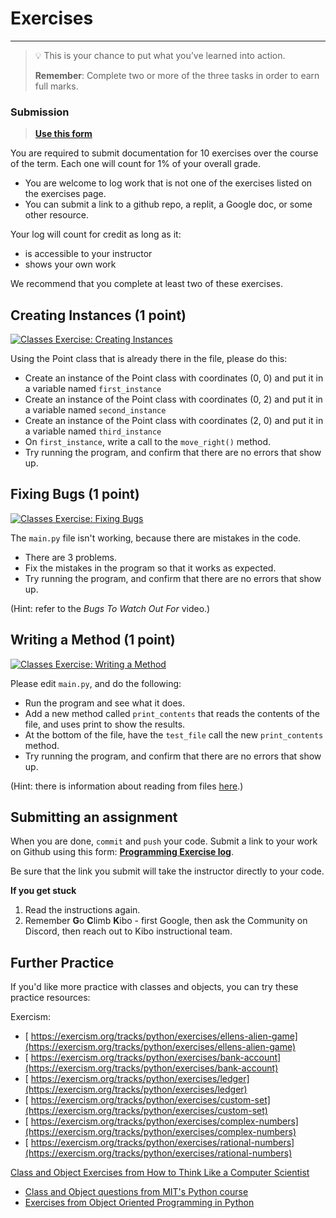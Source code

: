 # Exercises

---

> 💡 This is your chance to put what you’ve learned into action.
>
> **Remember**: Complete two or more of the three tasks in order to earn full marks.

### Submission

> **[Use this form](https://forms.gle/UbWLpo86JsWxrpNe9)**

You are required to submit documentation for 10 exercises over the
course of the term. Each one will count for 1%
of your overall grade.

* You are welcome to log work that is not one of the exercises listed on the 
exercises page.
* You can submit a link to a github repo, a replit, a Google doc, or some other 
resource.

Your log will count for credit as long as it:
- is accessible to your instructor
- shows your own work


We recommend that you complete at least two of these exercises.


## Creating Instances (1 point)

<a href="https://classroom.github.com/a/Zors5n83" target="_blank"><img src="https://img.shields.io/static/v1?label=Open%20Project&message=Classes%20Exercise:%20Creating%20Instances&color=blue" alt="Classes Exercise: Creating Instances" /></a>
<!-- https://github.com/kibo-programming-2-jan-23/classes-exercise-creating-instances -->

Using the Point class that is already there in the file, please do this:
* Create an instance of the Point class with coordinates (0, 0) and put it in a variable named `first_instance`
* Create an instance of the Point class with coordinates (0, 2) and put it in a variable named `second_instance`
* Create an instance of the Point class with coordinates (2, 0) and put it in a variable named `third_instance`
* On `first_instance`, write a call to the `move_right()` method.
* Try running the program, and confirm that there are no errors that show up.

## Fixing Bugs (1 point)

<a href="https://classroom.github.com/a/NxxxDvIJ" target="_blank"><img src="https://img.shields.io/static/v1?label=Open%20Project&message=Classes%20Exercise:%20Fixing%20Bugs&color=blue" alt="Classes Exercise: Fixing Bugs" /></a>
<!-- https://github.com/kibo-programming-2-jan-23/classes-exercise-fixing-bugs
 -->
 
The `main.py` file isn't working, because there are mistakes in the code.

* There are 3 problems.
* Fix the mistakes in the program so that it works as expected.
* Try running the program, and confirm that there are no errors that show up.

(Hint: refer to the *Bugs To Watch Out For* video.)

## Writing a Method (1 point)

<a href="https://classroom.github.com/a/Arc0Vkqh" target="_blank"><img src="https://img.shields.io/static/v1?label=Open%20Project&message=Classes%20Exercise:%20Writing%20a%20Method&color=blue" alt="Classes Exercise: Writing a Method" /></a>
<!-- https://github.com/kibo-programming-2-jan-23/classes-exercise-writing-a-method -->

Please edit `main.py`, and do the following:

* Run the program and see what it does.
* Add a new method called `print_contents` that reads the contents of the file, and uses print to show the results.
* At the bottom of the file, have the `test_file` call the new `print_contents` method.
* Try running the program, and confirm that there are no errors that show up.

(Hint: there is information about reading from files [here](https://programming-1.vercel.app/lessons/files/basic_file_operations.html).)


## Submitting an assignment

When you are done, `commit` and `push` your code. Submit a link to your work on
Github using this form: **[Programming Exercise log](https://forms.gle/UbWLpo86JsWxrpNe9)**.

Be sure that the link you submit will take the instructor directly to your code.

<aside>

**If you get stuck**
1. Read the instructions again.
2. Remember **G**o **C**limb **K**ibo - first Google, then ask the Community on Discord, then reach out to Kibo instructional team.

</aside>

## Further Practice

If you'd like more practice with classes and objects, you can try these practice
resources:

Exercism:
* [ https://exercism.org/tracks/python/exercises/ellens-alien-game](https://exercism.org/tracks/python/exercises/ellens-alien-game)
* [ https://exercism.org/tracks/python/exercises/bank-account](https://exercism.org/tracks/python/exercises/bank-account)
* [ https://exercism.org/tracks/python/exercises/ledger](https://exercism.org/tracks/python/exercises/ledger)
* [ https://exercism.org/tracks/python/exercises/custom-set](https://exercism.org/tracks/python/exercises/custom-set)
* [ https://exercism.org/tracks/python/exercises/complex-numbers](https://exercism.org/tracks/python/exercises/complex-numbers)
* [ https://exercism.org/tracks/python/exercises/rational-numbers](https://exercism.org/tracks/python/exercises/rational-numbers)

[Class and Object Exercises from How to Think Like a Computer
    Scientist](https://runestone.academy/ns/books/published/httlacs/classes-basics_exercises.html?mode=browsing)
* [Class and Object questions from MIT's Python course](https://web.mit.edu/6.s189/www/handouts/hw4/homework_4.pdf)
* [Exercises from Object Oriented Programming in Python](https://python-textbok.readthedocs.io/en/1.0/Classes.html)

